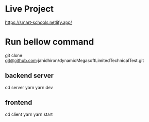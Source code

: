# Live Project
https://smart-schools.netlify.app/

# Run bellow command

git clone git@github.com:jahidhiron/dynamicMegasoftLimitedTechnicalTest.git

## backend server

cd server
yarn
yarn dev

## frontend

cd client
yarn
yarn start
